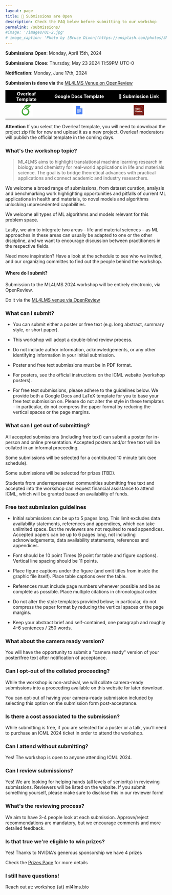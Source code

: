 ```yaml
---
layout: page
title: 📣 Submissions are Open 
description: Check the FAQ below before submitting to our workshop
permalink: /submissions/
#image: '/images/01-2.jpg'
# image_caption: 'Photo by [Bruce Dixon](https://unsplash.com/photos/3M9WJQVHzog) on [Unsplash](https://unsplash.com/)'
---
```


**Submissions Open**: Monday, April 15th, 2024

**Submissions Close**: Thursday, May 23 2024 11:59PM UTC-0

**Notification**: Monday, June 17th, 2024

**Submission is done via** the [ML4LMS Venue on OpenReview](https://openreview.net/group?id=ICML.cc/2024/Workshop/ML4LMS&referrer=%5BHomepage%5D(%2F)#tab-your-consoles)


<div class="table-container">
<table style="width: 100%; text-align: center;">
    <tr style="font-weight: bold; color: white; background-color: black;">
        <td>Overleaf Template</td>
        <td>Google Docs Template</td>
        <td> 🚀 Submission Link</td>
    </tr>
    <tr>
        <td>
            <a href="https://www.overleaf.com/latex/templates/ml4lms-at-icml24-template/vrwkwmsgtqcs">
                <img src="/images/overleaf.png" style="all: unset; width: 35%; transition: filter 0.3s;" onmouseover="this.style.filter='grayscale(100%)'" onmouseout="this.style.filter='none'">
            </a> 
        </td>
        <td>
            <a href="https://docs.google.com/document/d/1NVDui2Fx2EgLm0rBNSQh9-390sa6JFmkbjNhGqPW4m8/edit#heading=h.jmbeny24wlay">
                <img src="/images/gdocs.png" style="all: unset; width: 20%; transition: filter 0.3s;" onmouseover="this.style.filter='grayscale(100%)'" onmouseout="this.style.filter='none'">
            </a>
        </td>
                <td>
            <a href="https://openreview.net/group?id=ICML.cc/2024/Workshop/ML4LMS&referrer=%5BHomepage%5D(%2F)#tab-your-consoles">
                <img src="/images/open_review.jpeg" style="all: unset; width: 20%; transition: filter 0.3s;" onmouseover="this.style.filter='grayscale(100%)'" onmouseout="this.style.filter='none'">
            </a>
        </td>
    </tr>
</table>
</div>

**Attention**
If you select the Overleaf template, you will need to download the project zip file for now and upload it as a new project. Overleaf moderators will publish the official template in the coming days.



### What's the workshop topic?
> ML4LMS aims to highlight translational machine learning research in biology and chemistry for real-world applications in life and materials science. The goal is to bridge theoretical advances with practical applications and connect academic and industry researchers.

We welcome a broad range of submissions, from dataset curation, analysis and benchmarking work highlighting opportunities and pitfalls of current ML applications in health and materials, to novel models and algorithms unlocking unprecedented capabilities.

We welcome all types of ML algorithms and models relevant for this problem space.

Lastly, we aim to integrate two areas - life and material sciences – as ML approaches in these areas can usually be adapted to one or the other discipline, and we want to encourage discussion between practitioners in the respective fields. 

Need more inspiration? Have a look at the schedule to see who we invited, and our organizing committes to find out the people behind the workshop.

#### Where do I submit?
Submission to the ML4LMS 2024 workshop  will be entirely electronic, via OpenReview. 

Do it via the [ML4LMS venue via OpenReview](https://openreview.net/group?id=ICML.cc/2024/Workshop/ML4LMS&referrer=%5BHomepage%5D(%2F)#tab-your-consoles)

### What can I submit?
- You can submit either a poster or free text (e.g. long abstract, summary style, or short paper).

- This workshop will adopt a double-blind review process. 

- Do not include author information, acknowledgements, or any other identifying information in your initial submission.

- Poster and free text submissions must be in PDF format.

- For posters, see the official instructions on the ICML website (workshop posters).

- For free text submissions, please adhere to the guidelines below. We provide both a Google Docs and LaTeX template for you to base your free text submission on. Please do not alter the style in these templates – in particular, do not compress the paper format by reducing the vertical spaces or the page margins.

### What can I get out of submitting?
All accepted submissions (including free text) can submit a poster for in-person and online presentation. Accepted posters and/or free text will be collated in an informal proceeding.

Some submissions will be selected for a contributed 10 minute talk (see schedule).

Some submissions will be selected for prizes (TBD).

Students from underrepresented communities submitting free text and accepted into the workshop can request financial assistance to attend ICML, which will be granted based on availability of funds.

### Free text submission guidelines
- Initial submissions can be up to 5 pages long. This limit excludes data availability statements, references and appendices, which can take unlimited space. But the reviewers are not required to read appendices. Accepted papers can be up to 6 pages long, not including acknowledgements, data availability statements, references and appendices.

- Font should be 10 point Times (9 point for table and figure captions). Vertical line spacing should be 11 points.

- Place figure captions under the figure (and omit titles from inside the graphic file itself). Place table captions over the table.

- References must include page numbers whenever possible and be as complete as possible. Place multiple citations in chronological order.

- Do not alter the style templates provided below; in particular, do not compress the paper format by reducing the vertical spaces or the page margins.

- Keep your abstract brief and self-contained, one paragraph and roughly 4–6 sentences / 250 words.

### What about the camera ready version?
You will have the opportunity to submit a "camera ready" version of your poster/free text after notification of acceptance.

### Can I opt-out of the collated proceeding?
While the workshop is non-archival, we will collate camera-ready submissions into a proceeding available on this website for later download.

You can opt-out of having your camera-ready submission included by selecting this option on the submission form post-acceptance.

### Is there a cost associated to the submission?
While submitting is free, if you are selected for a poster or a talk, you'll need to purchase an ICML 2024 ticket in order to attend the workshop. 

### Can I attend without submitting?
Yes! The workshop is open to anyone attending ICML 2024.

### Can I review submissions?
Yes! We are looking for helping hands (all levels of seniority) in reviewing submissions. Reviewers will be listed on the website. If you submit something yourself, please make sure to disclose this in our reviewer form!

### What's the reviewing process?
We aim to have 3-4 people look at each submission. Approve/reject recommendations are mandatory, but we encourage comments and more detailed feedback.

### Is that true we're eligible to win prizes?
Yes! Thanks to NVIDIA's generous sponsorship we have 4 prizes

Check the [Prizes Page](/prizes) for more details


### I still have questions!
Reach out at: workshop {at} ml4lms.bio